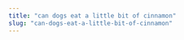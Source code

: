 ```yaml
---
title: "can dogs eat a little bit of cinnamon"
slug: "can-dogs-eat-a-little-bit-of-cinnamon"
---
```


